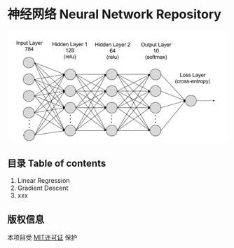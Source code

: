 # 神经网络 Neural Network Repository
![What is Neural Network?](public_images/nn.png)

## 目录 Table of contents
1. Linear Regression
2. Gradient Descent
3. xxx

## 版权信息
本项目受 [MIT许可证](LICENSE) 保护

